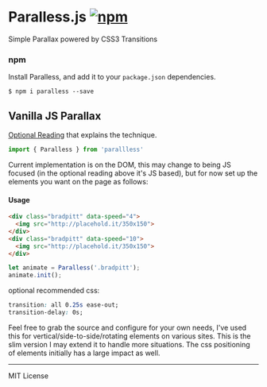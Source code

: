 # Paralless.js  [![npm](https://img.shields.io/npm/v/paralless.svg?maxAge=2592000)](https://www.npmjs.com/package/paralless)

Simple Parallax powered by CSS3 Transitions

### npm

Install Paralless, and add it to your `package.json` dependencies.

```
$ npm i paralless --save
```



## Vanilla JS Parallax

[Optional Reading](https://labs.redantler.com/vanilla-js-parallax-without-the-bloat-fd1f357914e7#.3xpjqrc2e) that explains the technique.

```javascript
import { Paralless } from 'parallless'
```

Current implementation is on the DOM, this may change to being JS focused (in the optional reading above it's JS based), but for now set up the elements you want on the page as follows:

#### Usage
```html
<div class="bradpitt" data-speed="4">
  <img src="http://placehold.it/350x150">
</div>
<div class="bradpitt" data-speed="10">
  <img src="http://placehold.it/350x150">
</div>
```

```javascript
let animate = Paralless('.bradpitt');
animate.init();
```

optional recommended css:

```css
transition: all 0.25s ease-out;
transition-delay: 0s;
```

Feel free to grab the source and configure for your own needs, I've used this for vertical/side-to-side/rotating elements on various sites. This is the slim version I may extend it to handle more situations. The css positioning of elements initially has a large impact as well.

* * *
 MIT License
